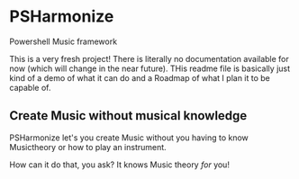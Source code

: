 # PSHarmonize
Powershell Music framework

This is a very fresh project! There is literally no documentation available for now (which will change in the near future). 
THis readme file is basically just kind of a demo of what it can do and a Roadmap of what I plan it to be capable of.

## Create Music without musical knowledge

PSHarmonize let's you create Music without you having to know Musictheory or how to play an instrument.

How can it do that, you ask? It knows Music theory *for* you! 

